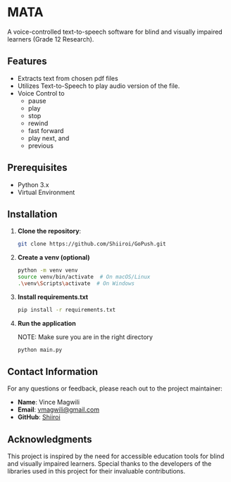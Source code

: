# MATA

A voice-controlled text-to-speech software for blind and visually impaired learners (Grade 12 Research).

## Features
- Extracts text from chosen pdf files
- Utilizes Text-to-Speech to play audio version of the file.
- Voice Control to
  - pause
  - play
  - stop
  - rewind
  - fast forward
  - play next, and
  - previous

## Prerequisites
- Python 3.x
- Virtual Environment


## Installation

1. **Clone the repository**:
   ```bash
   git clone https://github.com/Shiiroi/GoPush.git

2. **Create a venv (optional)**
    ```bash
    python -m venv venv
    source venv/bin/activate  # On macOS/Linux
    .\venv\Scripts\activate  # On Windows

3. **Install requirements.txt**
    ```bash
    pip install -r requirements.txt

4. **Run the application**

   NOTE: Make sure you are in the right directory 
    ```bash
    python main.py

## Contact Information

For any questions or feedback, please reach out to the project maintainer:

- **Name**: Vince Magwili
- **Email**: vmagwili@gmail.com
- **GitHub**: [Shiiroi](https://github.com/Shiiroi)

## Acknowledgments

This project is inspired by the need for accessible education tools for blind and visually impaired learners. Special thanks to the developers of the libraries used in this project for their invaluable contributions.
